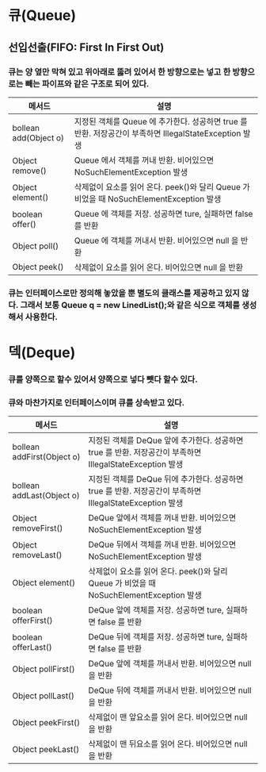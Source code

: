 # 큐(Queue)

## 선입선출(FIFO: First In First Out)

### 큐는 양 옆만 막혀 있고 위아래로 뚫려 있어서 한 방향으로는 넣고 한 방향으로는 빼는 파이프와 같은 구조로 되어 있다.

| 메서드                   | 설명                                                                        |
|-----------------------|---------------------------------------------------------------------------|
| bollean add(Object o) | 지정된 객체를 Queue 에 추가한다. 성공하면 true 를 반환. 저장공간이 부족하면 IllegalStateException 발생 |
| Object remove()       | Queue 에서 객체를 꺼내 반환. 비어있으면 NoSuchElementException 발생                       |
| Object element()      | 삭제없이 요소를 읽어 온다. peek()와 달리 Queue 가 비었을 때 NoSuchElementException 발생        |
| boolean offer()       | Queue 에 객체를 저장. 성공하면 ture, 실패하면 false 를 반환                                |
| Object poll()        | Queue 에 객체를 꺼내서 반환. 비어있으면 null 을 반환                                       |
| Object peek()         | 삭제없이 요소를 읽어 온다. 비어있으면 null 을 반환                                           |

### 큐는 인터페이스로만 정의해 놓았을 뿐 별도의 클래스를 제공하고 있지 않다. 그래서 보통 Queue q = new LinedList();와 같은 식으로 객체를 생성해서 사용한다.

# 덱(Deque)

### 큐를 양쪽으로 할수 있어서 양쪽으로 넣다 뺏다 할수 있다.
### 큐와 마찬가지로 인터페이스이며 큐를 상속받고 있다.

| 메서드                        | 설명                                                                         |
|----------------------------|----------------------------------------------------------------------------|
| bollean addFirst(Object o) | 지정된 객체를 DeQue 앞에 추가한다. 성공하면 true 를 반환. 저장공간이 부족하면 IllegalStateException 발생 |
| bollean addLast(Object o)  | 지정된 객체를 DeQue 뒤에 추가한다. 성공하면 true 를 반환. 저장공간이 부족하면 IllegalStateException 발생 |
| Object removeFirst()       | DeQue 앞에서 객체를 꺼내 반환. 비어있으면 NoSuchElementException 발생                       |
| Object removeLast()            | DeQue 뒤에서 객체를 꺼내 반환. 비어있으면 NoSuchElementException 발생                       |
| Object element()           | 삭제없이 요소를 읽어 온다. peek()와 달리 Queue 가 비었을 때 NoSuchElementException 발생         |
| boolean offerFirst()            | DeQue 앞에 객체를 저장. 성공하면 ture, 실패하면 false 를 반환                                |
| boolean offerLast()            | DeQue 뒤에 객체를 저장. 성공하면 ture, 실패하면 false 를 반환                                |
| Object pollFirst()              | DeQue 앞에 객체를 꺼내서 반환. 비어있으면 null 을 반환                                       |
| Object pollLast()              | DeQue 뒤에 객체를 꺼내서 반환. 비어있으면 null 을 반환                                       |
| Object peekFirst()              | 삭제없이 맨 앞요소를 읽어 온다. 비어있으면 null 을 반환                                         |
| Object peekLast()              | 삭제없이 맨 뒤요소를 읽어 온다. 비어있으면 null 을 반환                                         |
